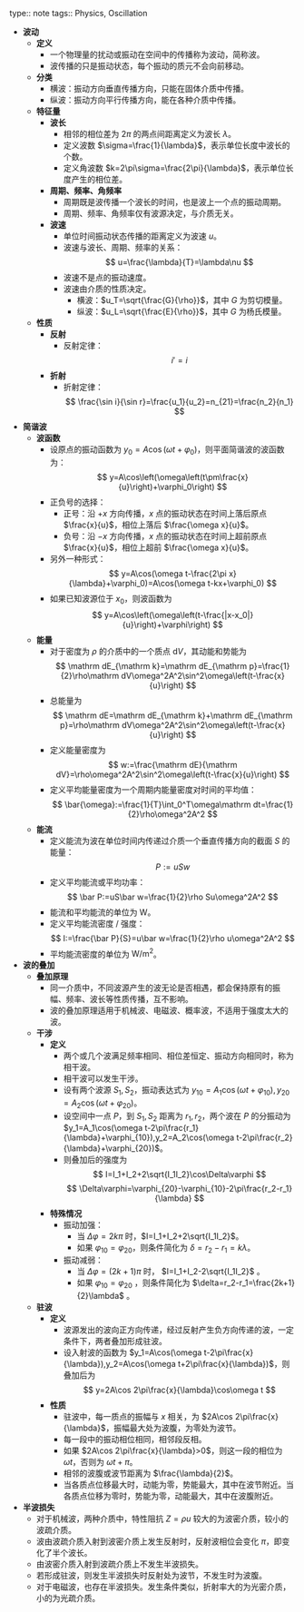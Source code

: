 type:: note
tags:: Physics, Oscillation

- **波动**
	- **定义**
		- 一个物理量的扰动或振动在空间中的传播称为波动，简称波。
		- 波传播的只是振动状态，每个振动的质元不会向前移动。
	- **分类**
		- 横波：振动方向垂直传播方向，只能在固体介质中传播。
		- 纵波：振动方向平行传播方向，能在各种介质中传播。
	- **特征量**
		- **波长**
			- 相邻的相位差为 $2\pi$ 的两点间距离定义为波长 $\lambda$。
			- 定义波数 $\sigma=\frac{1}{\lambda}$，表示单位长度中波长的个数。
			- 定义角波数 $k=2\pi\sigma=\frac{2\pi}{\lambda}$，表示单位长度产生的相位差。
		- **周期、频率、角频率**
			- 周期既是波传播一个波长的时间，也是波上一个点的振动周期。
			- 周期、频率、角频率仅有波源决定，与介质无关。
		- **波速**
			- 单位时间振动状态传播的距离定义为波速 $u$。
			- 波速与波长、周期、频率的关系：
			  $$
			  u=\frac{\lambda}{T}=\lambda\nu
			  $$
			- 波速不是点的振动速度。
			- 波速由介质的性质决定。
				- 横波：$u_T=\sqrt{\frac{G}{\rho}}$，其中 $G$ 为剪切模量。
				- 纵波：$u_L=\sqrt{\frac{E}{\rho}}$，其中 $G$ 为杨氏模量。
	- **性质**
		- **反射**
			- 反射定律：
			  $$
			  i'=i
			  $$
		- **折射**
			- 折射定律：
			  $$
			  \frac{\sin i}{\sin r}=\frac{u_1}{u_2}=n_{21}=\frac{n_2}{n_1}
			  $$
- **简谐波**
	- **波函数**
		- 设原点的振动函数为 $y_0=A\cos(\omega t+\varphi_0)$，则平面简谐波的波函数为：
		  $$
		  y=A\cos\left(\omega\left(t\pm\frac{x}{u}\right)+\varphi_0\right)
		  $$
		- 正负号的选择：
			- 正号：沿 $+x$ 方向传播，$x$ 点的振动状态在时间上落后原点 $\frac{x}{u}$，相位上落后 $\frac{\omega x}{u}$。
			- 负号：沿 $-x$ 方向传播，$x$ 点的振动状态在时间上超前原点 $\frac{x}{u}$，相位上超前 $\frac{\omega x}{u}$。
		- 另外一种形式：
		  $$
		  y=A\cos(\omega t-\frac{2\pi x}{\lambda}+\varphi_0)=A\cos(\omega t-kx+\varphi_0)
		  $$
		- 如果已知波源位于 $x_0$，则波函数为
		  $$
		  y=A\cos\left(\omega\left(t-\frac{|x-x_0|}{u}\right)+\varphi\right)
		  $$
	- **能量**
		- 对于密度为 $\rho$ 的介质中的一个质点 $\mathrm dV$，其动能和势能为
		  $$
		  \mathrm dE_{\mathrm k}=\mathrm dE_{\mathrm p}=\frac{1}{2}\rho\mathrm dV\omega^2A^2\sin^2\omega\left(t-\frac{x}{u}\right)
		  $$
		- 总能量为
		  $$
		  \mathrm dE=\mathrm dE_{\mathrm k}+\mathrm dE_{\mathrm p}=\rho\mathrm dV\omega^2A^2\sin^2\omega\left(t-\frac{x}{u}\right)
		  $$
		- 定义能量密度为
		  $$
		  w:=\frac{\mathrm dE}{\mathrm dV}=\rho\omega^2A^2\sin^2\omega\left(t-\frac{x}{u}\right)
		  $$
		- 定义平均能量密度为一个周期内能量密度对时间的平均值：
		  $$
		  \bar{\omega}:=\frac{1}{T}\int_0^T\omega\mathrm dt=\frac{1}{2}\rho\omega^2A^2
		  $$
	- **能流**
		- 定义能流为波在单位时间内传递过介质一个垂直传播方向的截面 $S$ 的能量：
		  $$
		  P:=uSw
		  $$
		- 定义平均能流或平均功率：
		  $$
		  \bar P:=uS\bar w=\frac{1}{2}\rho Su\omega^2A^2
		  $$
		- 能流和平均能流的单位为 $\mathrm W$。
		- 定义平均能流密度 / 强度：
		  $$
		  I:=\frac{\bar P}{S}=u\bar w=\frac{1}{2}\rho u\omega^2A^2
		  $$
		- 平均能流密度的单位为 $\mathrm{W/m^2}$。
- **波的叠加**
	- **叠加原理**
		- 同一介质中，不同波源产生的波无论是否相遇，都会保持原有的振幅、频率、波长等性质传播，互不影响。
		- 波的叠加原理适用于机械波、电磁波、概率波，不适用于强度太大的波。
	- **干涉**
		- **定义**
			- 两个或几个波满足频率相同、相位差恒定、振动方向相同时，称为相干波。
			- 相干波可以发生干涉。
			- 设有两个波源 $S_1,S_2$，振动表达式为 $y_{10}=A_1\cos(\omega t+\varphi_{10}),y_{20}=A_2\cos(\omega t+\varphi_{20})$。
			- 设空间中一点 $P$，到 $S_1,S_2$ 距离为 $r_1,r_2$，两个波在 $P$ 的分振动为 $y_1=A_1\cos(\omega t-2\pi\frac{r_1}{\lambda}+\varphi_{10}),y_2=A_2\cos(\omega t-2\pi\frac{r_2}{\lambda}+\varphi_{20})$。
			- 则叠加后的强度为
			  $$
			  I=I_1+I_2+2\sqrt{I_1I_2}\cos\Delta\varphi
			  $$
			  $$
			  \Delta\varphi=\varphi_{20}-\varphi_{10}-2\pi\frac{r_2-r_1}{\lambda}
			  $$
		- **特殊情况**
			- 振动加强：
				- 当 $\Delta\varphi=2k\pi$ 时，$I=I_1+I_2+2\sqrt{I_1I_2}$。
				- 如果 $\varphi_{10}=\varphi_{20}$，则条件简化为 $\delta=r_2-r_1=k\lambda$。
			- 振动减弱：
				- 当 $\Delta\varphi=(2k+1)\pi$ 时， $I=I_1+I_2-2\sqrt{I_1I_2}$ 。
				- 如果 $\varphi_{10}=\varphi_{20}$ ，则条件简化为 $\delta=r_2-r_1=\frac{2k+1}{2}\lambda$ 。
	- **驻波**
		- **定义**
			- 波源发出的波向正方向传递，经过反射产生负方向传递的波，一定条件下，两者叠加形成驻波。
			- 设入射波的函数为 $y_1=A\cos(\omega t-2\pi\frac{x}{\lambda}),y_2=A\cos(\omega t+2\pi\frac{x}{\lambda})$，则叠加后为
			  $$
			  y=2A\cos 2\pi\frac{x}{\lambda}\cos\omega t
			  $$
		- **性质**
			- 驻波中，每一质点的振幅与 $x$ 相关，为 $2A\cos 2\pi\frac{x}{\lambda}$，振幅最大处为波腹，为零处为波节。
			- 每一段中的振动相位相同，相邻段反相。
			- 如果 $2A\cos 2\pi\frac{x}{\lambda}>0$，则这一段的相位为 $\omega t$，否则为 $\omega t+\pi$。
			- 相邻的波腹或波节距离为 $\frac{\lambda}{2}$。
			- 当各质点位移最大时，动能为零，势能最大，其中在波节附近。当各质点位移为零时，势能为零，动能最大，其中在波腹附近。
- **半波损失**
	- 对于机械波，两种介质中，特性阻抗 $Z=\rho u$ 较大的为波密介质，较小的波疏介质。
	- 波由波疏介质入射到波密介质上发生反射时，反射波相位会变化 $\pi$，即变化了半个波长。
	- 由波密介质入射到波疏介质上不发生半波损失。
	- 若形成驻波，则发生半波损失时反射处为波节，不发生时为波腹。
	- 对于电磁波，也存在半波损失。发生条件类似，折射率大的为光密介质，小的为光疏介质。